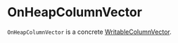 # OnHeapColumnVector

`OnHeapColumnVector` is a concrete [WritableColumnVector](WritableColumnVector.md).

<!---
## Review Me
`OnHeapColumnVector` is <<creating-instance, created>> when:

* `OnHeapColumnVector` is requested to <<allocateColumns, allocate column vectors>> and <<reserveNewColumn, reserveNewColumn>>

* `OrcColumnarBatchReader` is requested to `initBatch`

=== [[allocateColumns]] Allocating Column Vectors -- `allocateColumns` Static Method

[source, java]
----
OnHeapColumnVector[] allocateColumns(int capacity, StructType schema) // <1>
OnHeapColumnVector[] allocateColumns(int capacity, StructField[] fields)
----
<1> Simply converts `StructType` to `StructField[]` and calls the other `allocateColumns`

`allocateColumns` creates an array of `OnHeapColumnVector` for every field (to hold `capacity` number of elements of the [data type](types/DataType.md) per field).

`allocateColumns` is used when:

* `AggregateHashMap` is created

* `InMemoryTableScanExec` is requested to InMemoryTableScanExec.md#createAndDecompressColumn[createAndDecompressColumn]

* `VectorizedParquetRecordReader` is requested to [initBatch](datasources/parquet/VectorizedParquetRecordReader.md#initBatch) (with `ON_HEAP` memory mode)

* `OrcColumnarBatchReader` is requested to `initBatch` (with `ON_HEAP` memory mode)

* `ColumnVectorUtils` is requested to convert an iterator of rows into a single `ColumnBatch` (aka `toBatch`)

## Creating Instance

`OnHeapColumnVector` takes the following when created:

* [[capacity]] Number of elements to hold in a vector (aka `capacity`)
* [[type]] [Data type](types/DataType.md) of the elements stored

When created, `OnHeapColumnVector` <<reserveInternal, reserveInternal>> (for the given <<capacity, capacity>>) and [reset](WritableColumnVector.md#reset).
-->
